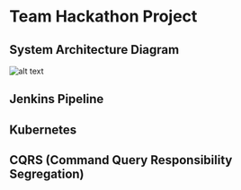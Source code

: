 # Team Hackathon Project




## System Architecture Diagram
![alt text](https://github.com/nguyensjsu/fa19-281-cloud-traders/blob/master/images/SystemArchitectureDiagram.png)

## Jenkins Pipeline 

## Kubernetes 

## CQRS (Command Query Responsibility Segregation)
